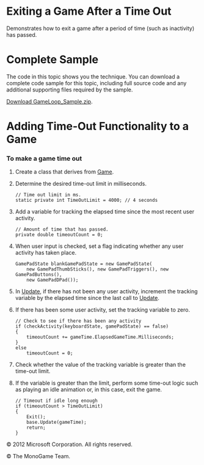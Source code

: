 

# Exiting a Game After a Time Out

Demonstrates how to exit a game after a period of time (such as inactivity) has passed.

# Complete Sample

The code in this topic shows you the technique. You can download a complete code sample for this topic, including full source code and any additional supporting files required by the sample.

[Download GameLoop_Sample.zip](http://go.microsoft.com/fwlink/?LinkId=258702).

# Adding Time-Out Functionality to a Game

### To make a game time out

1.  Create a class that derives from [Game](xref:Microsoft.Xna.Framework.Game).
    
2.  Determine the desired time-out limit in milliseconds.
    
    ```
    // Time out limit in ms.
    static private int TimeOutLimit = 4000; // 4 seconds
    ```
    
3.  Add a variable for tracking the elapsed time since the most recent user activity.
    
    ```
    // Amount of time that has passed.
    private double timeoutCount = 0;
    ```
    
4.  When user input is checked, set a flag indicating whether any user activity has taken place.
    
    ```
    GamePadState blankGamePadState = new GamePadState(
        new GamePadThumbSticks(), new GamePadTriggers(), new GamePadButtons(),
        new GamePadDPad());
    ```
    
5.  In [Update](xref:Microsoft.Xna.Framework.Game.Update), if there has not been any user activity, increment the tracking variable by the elapsed time since the last call to [Update](xref:Microsoft.Xna.Framework.Game.Update).
    
6.  If there has been some user activity, set the tracking variable to zero.
    
    ```
    // Check to see if there has been any activity
    if (checkActivity(keyboardState, gamePadState) == false)
    {
        timeoutCount += gameTime.ElapsedGameTime.Milliseconds;
    }
    else
        timeoutCount = 0;
    ```
    
7.  Check whether the value of the tracking variable is greater than the time-out limit.
    
8.  If the variable is greater than the limit, perform some time-out logic such as playing an idle animation or, in this case, exit the game.
    
    ```
    // Timeout if idle long enough
    if (timeoutCount > TimeOutLimit)
    {
        Exit();
        base.Update(gameTime);
        return;
    }
    ```
    

© 2012 Microsoft Corporation. All rights reserved.  

© The MonoGame Team.
